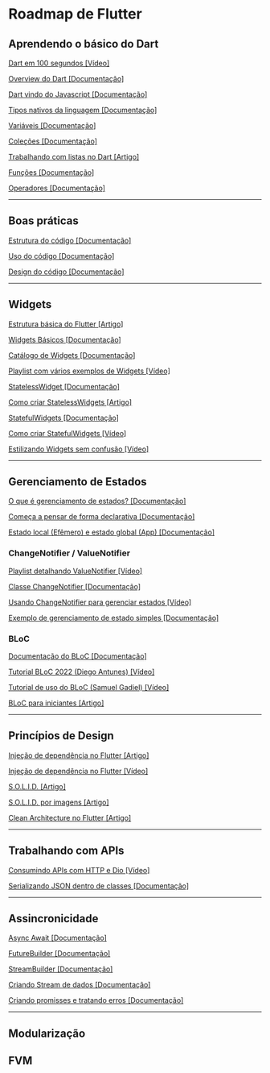 # Roadmap de Flutter


## Aprendendo o básico do Dart

[Dart em 100 segundos [Vídeo]](https://www.youtube.com/watch?v=NrO0CJCbYLA)

[Overview do Dart [Documentação]](https://dart.dev/overview)

[Dart vindo do Javascript [Documentação]](https://dart.dev/resources/coming-from/js-to-dart)

[Tipos nativos da linguagem [Documentação]](https://dart.dev/language/built-in-types)

[Variáveis [Documentação]](https://dart.dev/language/variables)

[Coleções [Documentação]](https://dart.dev/language/collections)

[Trabalhando com listas no Dart [Artigo]](https://www.geeksforgeeks.org/dart-programming-list/)

[Funções [Documentação]](https://dart.dev/language/functions)

[Operadores [Documentação]](https://dart.dev/language/operators)

---

## Boas práticas
[Estrutura do código [Documentação]](https://dart.dev/effective-dart/style)

[Uso do código [Documentação]](https://dart.dev/effective-dart/usage)

[Design do código [Documentação]](https://dart.dev/effective-dart/design)

---

## Widgets

[Estrutura básica do Flutter [Artigo]](https://samuelgadiel.notion.site/Estrutura-b-sica-do-Flutter-b3d2c90188af4bda9679965265339440)

[Widgets Básicos [Documentação]](https://docs.flutter.dev/ui/widgets/basics)

[Catálogo de Widgets [Documentação]](https://docs.flutter.dev/ui/widgets)

[Playlist com vários exemplos de Widgets [Vídeo]](https://www.youtube.com/playlist?list=PLjxrf2q8roU23XGwz3Km7sQZFTdB996iG)

[StatelessWidget [Documentação]](https://api.flutter.dev/flutter/widgets/StatelessWidget-class.html)

[Como criar StatelessWidgets [Artigo]](https://medium.com/flutter/how-to-create-stateless-widgets-6f33931d859)

[StatefulWidgets [Documentação]](https://api.flutter.dev/flutter/widgets/StatefulWidget-class.html)

[Como criar StatefulWidgets [Vídeo]](https://www.youtube.com/watch?v=p5dkB3Mrxdo)

[Estilizando Widgets sem confusão [Vídeo]](https://www.youtube.com/watch?v=kcq8AbVyMbk)

---

## Gerenciamento de Estados

[O que é gerenciamento de estados? [Documentação]](https://docs.flutter.dev/data-and-backend/state-mgmt/intro)

[Começa a pensar de forma declarativa [Documentação]](https://docs.flutter.dev/data-and-backend/state-mgmt/declarative)

[Estado local (Efêmero) e estado global (App) [Documentação]](https://docs.flutter.dev/data-and-backend/state-mgmt/ephemeral-vs-app)


### ChangeNotifier / ValueNotifier

[Playlist detalhando ValueNotifier [Vídeo]](https://www.youtube.com/playlist?list=PLlBnICoI-g-eG0eVkHu2IaO48TljxPjPq)

[Classe ChangeNotifier [Documentação]](https://api.flutter.dev/flutter/foundation/ChangeNotifier-class.html)

[Usando ChangeNotifier para gerenciar estados [Vídeo]](https://www.youtube.com/watch?v=Xwuw-U7AHiY)


[Exemplo de gerenciamento de estado simples [Documentação]](https://docs.flutter.dev/data-and-backend/state-mgmt/simple)


### BLoC

[Documentação do BLoC [Documentação]](https://bloclibrary.dev/getting-started/)

[Tutorial BLoC 2022 (Diego Antunes) [Vídeo]](https://www.youtube.com/watch?v=UukgrBIf3Cc)

[Tutorial de uso do BLoC (Samuel Gadiel) [Vídeo]](https://www.youtube.com/watch?v=RhLlgQdannI)

[BLoC para iniciantes [Artigo]](https://medium.com/flutter-community/flutter-bloc-for-beginners-839e22adb9f5)

---

## Princípios de Design

[Injeção de dependência no Flutter [Artigo]](https://medium.com/flutter-community/dependency-injection-in-flutter-f19fb66a0740)

[Injeção de dependência no Flutter [Vídeo]](https://www.youtube.com/watch?v=vBT-FhgMaWM)

[S.O.L.I.D. [Artigo]](https://medium.flutterdevs.com/s-o-l-i-d-principles-in-dart-e6c0c8d1f8f1)

[S.O.L.I.D. por imagens [Artigo]](https://medium.com/backticks-tildes/the-s-o-l-i-d-principles-in-pictures-b34ce2f1e898)

[Clean Architecture no Flutter [Artigo]](https://github.com/Flutterando/Clean-Dart)

---

## Trabalhando com APIs

[Consumindo APIs com HTTP e Dio [Vídeo]](https://www.youtube.com/watch?v=66Lv8aIxtuA)

[Serializando JSON dentro de classes [Documentação]](https://docs.flutter.dev/data-and-backend/serialization/json#serializing-json-inside-model-classes)

---

## Assincronicidade

[Async Await [Documentação]](https://dart.dev/libraries/async/async-await)

[FutureBuilder [Documentação]](https://api.flutter.dev/flutter/widgets/FutureBuilder-class.html)

[StreamBuilder [Documentação]](https://api.flutter.dev/flutter/widgets/StreamBuilder-class.html)

[Criando Stream de dados [Documentação]](https://dart.dev/libraries/async/creating-streams)

[Criando promisses e tratando erros [Documentação]](https://dart.dev/libraries/async/futures-error-handling)

---

## Modularização




## FVM



